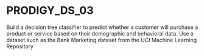 # PRODIGY_DS_03

Build a decision tree classifier to predict whether a customer will purchase a product or service based on their demographic and behavioral data. Use a dataset such as the Bank Marketing dataset from the UCI Machine Learning Repository
